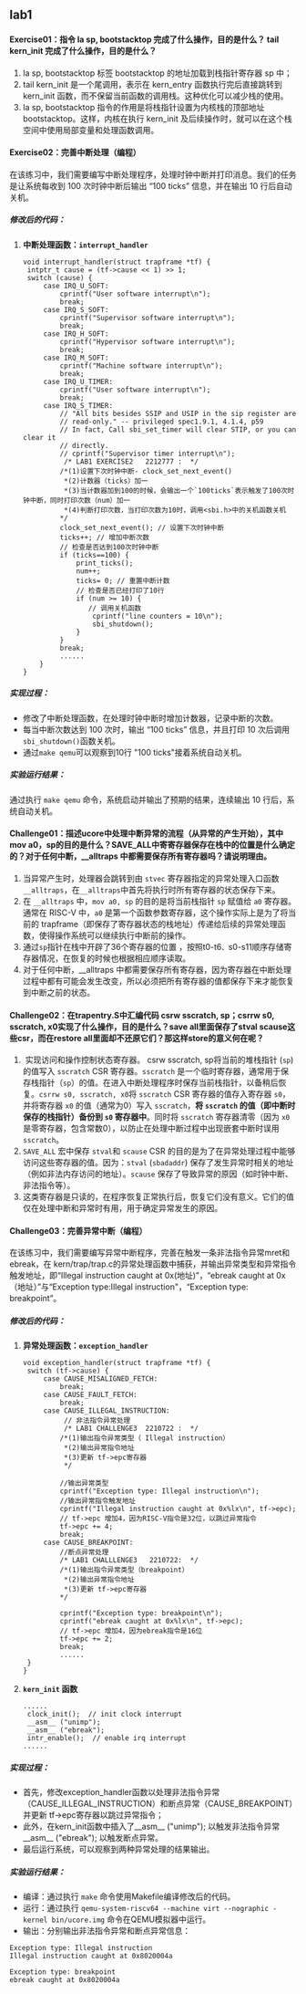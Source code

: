 ## lab1
#### **Exercise01**：指令 la sp, bootstacktop 完成了什么操作，目的是什么？ tail kern_init 完成了什么操作，目的是什么？

   1.   la sp, bootstacktop 标签 bootstacktop 的地址加载到栈指针寄存器 sp 中；
   2. tail kern_init 是一个尾调用，表示在 kern_entry 函数执行完后直接跳转到 kern_init 函数，而不保留当前函数的调用栈。这种优化可以减少栈的使用。
   3. la sp, bootstacktop 指令的作用是将栈指针设置为内核栈的顶部地址 bootstacktop。这样，内核在执行 kern_init 及后续操作时，就可以在这个栈空间中使用局部变量和处理函数调用。


#### **Exercise02**：完善中断处理（编程）

   在该练习中，我们需要编写中断处理程序，处理时钟中断并打印消息。我们的任务是让系统每收到 100 次时钟中断后输出 “100 ticks” 信息，并在输出 10 行后自动关机。

##### 修改后的代码：

   1. **中断处理函数：`interrupt_handler`**
      ```
      void interrupt_handler(struct trapframe *tf) {
       intptr_t cause = (tf->cause << 1) >> 1;
       switch (cause) {
           case IRQ_U_SOFT:
               cprintf("User software interrupt\n");
               break;
           case IRQ_S_SOFT:
               cprintf("Supervisor software interrupt\n");
               break;
           case IRQ_H_SOFT:
               cprintf("Hypervisor software interrupt\n");
               break;
           case IRQ_M_SOFT:
               cprintf("Machine software interrupt\n");
               break;
           case IRQ_U_TIMER:
               cprintf("User software interrupt\n");
               break;
           case IRQ_S_TIMER:
               // "All bits besides SSIP and USIP in the sip register are
               // read-only." -- privileged spec1.9.1, 4.1.4, p59
               // In fact, Call sbi_set_timer will clear STIP, or you can clear it
               // directly.
               // cprintf("Supervisor timer interrupt\n");
                /* LAB1 EXERCISE2   2212777 :  */
               /*(1)设置下次时钟中断- clock_set_next_event()
                *(2)计数器（ticks）加一
                *(3)当计数器加到100的时候，会输出一个`100ticks`表示触发了100次时钟中断，同时打印次数（num）加一
                *(4)判断打印次数，当打印次数为10时，调用<sbi.h>中的关机函数关机
               */
               clock_set_next_event(); // 设置下次时钟中断
               ticks++; // 增加中断次数
               // 检查是否达到100次时钟中断
               if (ticks==100) {
                   print_ticks();
                   num++;
                   ticks= 0; // 重置中断计数
                   // 检查是否已经打印了10行
                   if (num >= 10) {
                      // 调用关机函数
                       cprintf("line counters = 10\n");
                       sbi_shutdown();
                   }
               }
               break;
               ......
          }
      }
      ```
      

##### 实现过程：
   - 修改了中断处理函数，在处理时钟中断时增加计数器，记录中断的次数。
   - 每当中断次数达到 100 次时，输出 “100 ticks” 信息，并且打印 10 次后调用 `sbi_shutdown()`函数关机。
   - 通过`make qemu`可以观察到10行 "100 ticks"接着系统自动关机。

##### 实验运行结果：
   通过执行 `make qemu` 命令，系统启动并输出了预期的结果，连续输出 10 行后，系统自动关机。



#### **Challenge01**：描述ucore中处理中断异常的流程（从异常的产生开始），其中mov a0，sp的目的是什么？SAVE_ALL中寄寄存器保存在栈中的位置是什么确定的？对于任何中断，__alltraps 中都需要保存所有寄存器吗？请说明理由。

   1. 当异常产生时，处理器会跳转到由 `stvec` 寄存器指定的异常处理入口函数 `__alltraps`，在`__alltraps`中首先将执行时所有寄存器的状态保存下来。
   2. 在 `__alltraps` 中，`mov a0, sp` 的目的是将当前栈指针 `sp` 赋值给 `a0` 寄存器。通常在 RISC-V 中，`a0` 是第一个函数参数寄存器，这个操作实际上是为了将当前的 trapframe（即保存了寄存器状态的栈地址）传递给后续的异常处理函数，使得操作系统可以继续执行中断前的操作。
   3.  通过`sp`指针在栈中开辟了36个寄存器的位置 ，按照t0-t6`、`s0-s11顺序存储寄存器情况，在恢复的时候也根据相应顺序读取。
   4. 对于任何中断，__alltraps 中都需要保存所有寄存器，因为寄存器在中断处理过程中都有可能会发生改变，所以必须把所有寄存器的值都保存下来才能恢复到中断之前的状态。


####  **Challenge02**：在trapentry.S中汇编代码 csrw sscratch, sp；csrrw s0, sscratch, x0实现了什么操作，目的是什么？save all里面保存了stval scause这些csr，而在restore all里面却不还原它们？那这样store的意义何在呢？

  1. ​	实现访问和操作控制状态寄存器。 csrw sscratch, sp将当前的堆栈指针 (`sp`) 的值写入 `sscratch` CSR 寄存器。`sscratch` 是一个临时寄存器，通常用于保存栈指针（`sp`）的值。在进入中断处理程序时保存当前栈指针，以备稍后恢复。`csrrw s0, sscratch, x0`将 `sscratch` CSR 寄存器的值存入寄存器 `s0`，并将寄存器 `x0` 的值（通常为0）写入 `sscratch`，**将 `sscratch` 的值（即中断时保存的栈指针）备份到 `s0` 寄存器中**。同时将 `sscratch` 寄存器清零（因为 `x0` 是零寄存器，包含常数0），以防止在处理中断过程中出现嵌套中断时误用 `sscratch`。
  2. `SAVE_ALL` 宏中保存 `stval`和 `scause` CSR 的目的是为了在异常处理过程中能够访问这些寄存器的值。因为：`stval` (`sbadaddr`) 保存了发生异常时相关的地址（例如非法内存访问的地址）。`scause` 保存了导致异常的原因（如时钟中断、非法指令等）。
  3. 这类寄存器是只读的，在程序恢复正常执行后，恢复它们没有意义。它们的值仅在处理中断和异常时有用，用于确定异常发生的原因。


#### **Challenge03**：完善异常中断（编程）

   在该练习中，我们需要编写异常中断程序，完善在触发一条非法指令异常mret和ebreak，在 kern/trap/trap.c的异常处理函数中捕获，并输出异常类型和异常指令触发地址，即“Illegal instruction caught at 0x(地址)”，“ebreak caught at 0x（地址）”与“Exception type:Illegal instruction"，“Exception type: breakpoint”。


##### 修改后的代码：

   1. **异常处理函数：`exception_handler`**
      ```
      void exception_handler(struct trapframe *tf) {
       switch (tf->cause) {
           case CAUSE_MISALIGNED_FETCH:
               break;
           case CAUSE_FAULT_FETCH:
               break;
           case CAUSE_ILLEGAL_INSTRUCTION:
                // 非法指令异常处理
                /* LAB1 CHALLENGE3  2210722 :  */
               /*(1)输出指令异常类型（ Illegal instruction）
                *(2)输出异常指令地址
                *(3)更新 tf->epc寄存器
                */
              
               //输出异常类型
               cprintf("Exception type: Illegal instruction\n");
               //输出异常指令触发地址
               cprintf("Illegal instruction caught at 0x%lx\n", tf->epc);  
               // tf->epc 增加4，因为RISC-V指令是32位，以跳过异常指令  
               tf->epc += 4;
               break;
           case CAUSE_BREAKPOINT:
               //断点异常处理
               /* LAB1 CHALLLENGE3   2210722:  */
               /*(1)输出指令异常类型（breakpoint）
                *(2)输出异常指令地址
                *(3)更新 tf->epc寄存器
               */

               cprintf("Exception type: breakpoint\n");  
               cprintf("ebreak caught at 0x%lx\n", tf->epc);
               // tf->epc 增加4，因为ebreak指令是16位
               tf->epc += 2;
               break;
               ......
       }
      }
      ```
      
   2. **`kern_init` 函数**
      ```
      ......
       clock_init();  // init clock interrupt
       __asm__ ("unimp");
       __asm__ ("ebreak");
       intr_enable();  // enable irq interrupt
      ......
      ```

##### 实现过程：
   - 首先，修改exception_handler函数以处理非法指令异常（CAUSE_ILLEGAL_INSTRUCTION）和断点异常（CAUSE_BREAKPOINT）并更新 tf->epc寄存器以跳过异常指令；
   - 此外，在kern_init函数中插入了__asm__ ("unimp"); 以触发非法指令异常__asm__ ("ebreak"); 以触发断点异常。
   - 最后运行系统，可以观察到两种异常处理的结果输出。

##### 实验运行结果：
   - 编译：通过执行 `make` 命令使用Makefile编译修改后的代码。
   - 运行：通过执行 `qemu-system-riscv64 --machine virt --nographic -kernel bin/ucore.img` 命令在QEMU模拟器中运行。
   - 输出：分别输出非法指令异常和断点异常信息：
   ```
   Exception type: Illegal instruction
   Illegal instruction caught at 0x8020004a

   Exception type: breakpoint
   ebreak caught at 0x8020004a
   ```
